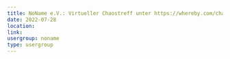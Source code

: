 ```yaml
---
title: NoName e.V.: Virtueller Chaostreff unter https://whereby.com/chaos-hd?roundedCornersOff
date: 2022-07-28
location: 
link: 
usergroup: noname
type: usergroup
---
```

